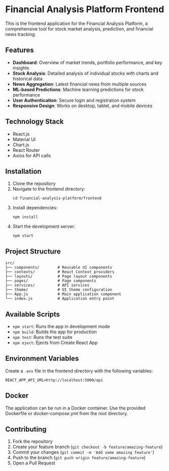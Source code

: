 # Financial Analysis Platform Frontend

This is the frontend application for the Financial Analysis Platform, a comprehensive tool for stock market analysis, prediction, and financial news tracking.

## Features

- **Dashboard**: Overview of market trends, portfolio performance, and key insights
- **Stock Analysis**: Detailed analysis of individual stocks with charts and historical data
- **News Aggregation**: Latest financial news from multiple sources
- **ML-based Predictions**: Machine learning predictions for stock performance
- **User Authentication**: Secure login and registration system
- **Responsive Design**: Works on desktop, tablet, and mobile devices

## Technology Stack

- React.js
- Material UI
- Chart.js
- React Router
- Axios for API calls

## Installation

1. Clone the repository
2. Navigate to the frontend directory:
   ```
   cd financial-analysis-platform/frontend
   ```
3. Install dependencies:
   ```
   npm install
   ```
4. Start the development server:
   ```
   npm start
   ```
   
## Project Structure

```
src/
├── components/        # Reusable UI components
├── contexts/          # React Context providers
├── layouts/           # Page layout components
├── pages/             # Page components
├── services/          # API services
├── theme/             # UI theme configuration
├── App.js             # Main application component
└── index.js           # Application entry point
```

## Available Scripts

- `npm start`: Runs the app in development mode
- `npm build`: Builds the app for production
- `npm test`: Runs the test suite
- `npm eject`: Ejects from Create React App

## Environment Variables

Create a `.env` file in the frontend directory with the following variables:

```
REACT_APP_API_URL=http://localhost:5000/api
```

## Docker

The application can be run in a Docker container. Use the provided Dockerfile or docker-compose.yml from the root directory.

## Contributing

1. Fork the repository
2. Create your feature branch (`git checkout -b feature/amazing-feature`)
3. Commit your changes (`git commit -m 'Add some amazing feature'`)
4. Push to the branch (`git push origin feature/amazing-feature`)
5. Open a Pull Request